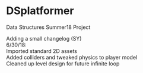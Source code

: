 # DSplatformer
Data Structures Summer18 Project

Adding a small changelog (SY)  
6/30/18:  
Imported standard 2D assets  
Added colliders and tweaked physics to player model  
Cleaned up level design for future infinite loop  
